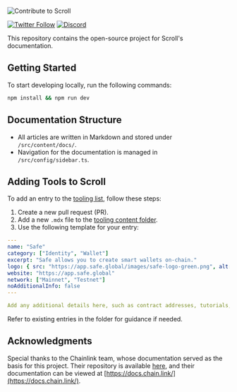 ![Contribute to Scroll](./src/assets/banner.png)

[![Twitter Follow](https://img.shields.io/twitter/follow/Scroll_ZKP?style=social)](https://twitter.com/Scroll_ZKP)
[![Discord](https://img.shields.io/discord/984015101017346058?color=%235865F2&label=Discord&logo=discord&logoColor=%23fff)](https://discord.gg/scroll)

This repository contains the open-source project for Scroll's documentation.

## Getting Started

To start developing locally, run the following commands:

```bash
npm install && npm run dev
```

## Documentation Structure

- All articles are written in Markdown and stored under `/src/content/docs/`.
- Navigation for the documentation is managed in `/src/config/sidebar.ts`.

## Adding Tools to Scroll

To add an entry to the [tooling list](http://docs.scroll.xyz/en/developers/scroll-contracts), follow these steps:

1. Create a new pull request (PR).
2. Add a new `.mdx` file to the [tooling content folder](src/content/tools).
3. Use the following template for your entry:

```yaml
---
name: "Safe"
category: ["Identity", "Wallet"]
excerpt: "Safe allows you to create smart wallets on-chain."
logo: { src: "https://app.safe.global/images/safe-logo-green.png", alt: "Safe Logo" }
website: "https://app.safe.global"
network: ["Mainnet", "Testnet"]
noAdditionalInfo: false
---

Add any additional details here, such as contract addresses, tutorials, or API URLs for integrating this tool with Scroll.
```

Refer to existing entries in the folder for guidance if needed.

## Acknowledgments

Special thanks to the Chainlink team, whose documentation served as the basis for this project. Their repository is available [here](https://github.com/smartcontractkit/documentation), and their documentation can be viewed at [https://docs.chain.link/](https://docs.chain.link/).
